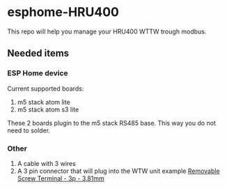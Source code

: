 # esphome-HRU400

This repo will help you manage your HRU400 WTTW trough modbus.


## Needed items

### ESP Home device
Current supported boards:
1. m5 stack atom lite
2. m5 stack atom s3 lite

These 2 boards plugin to the m5 stack RS485 base. 
This way you do not need to solder. 

### Other
1. A cable with 3 wires
2. A 3 pin connector that will plug into the WTW unit
example [Removable Screw Terminal - 3p - 3.81mm](https://www.tinytronics.nl/en/cables-and-connectors/connectors/screw-terminals/removable-screw-terminal-3p-3.81mm)

